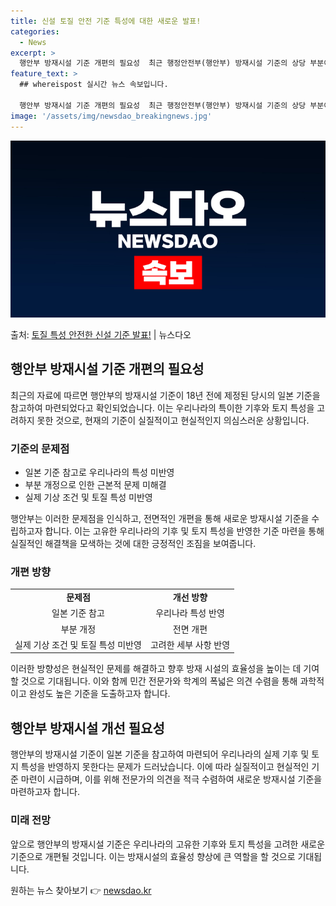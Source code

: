 ```yaml
---
title: 신설 토질 안전 기준 특성에 대한 새로운 발표!
categories:
  - News
excerpt: >
  행안부 방재시설 기준 개편의 필요성  최근 행정안전부(행안부) 방재시설 기준의 상당 부분이 18년 전 일본 …
feature_text: >
  ## whereispost 실시간 뉴스 속보입니다.

  행안부 방재시설 기준 개편의 필요성  최근 행정안전부(행안부) 방재시설 기준의 상당 부분이 18년 전 일본 …
image: '/assets/img/newsdao_breakingnews.jpg'
---
```


![뉴스다오 속보](/assets/img/newsdao_breakingnews.jpg)

<p>출처: <a href="https://newsdao.kr/4633" rel="dofollow">토질 특성 안전한 신설 기준 발표!</a> | 뉴스다오</p>

<h2 data-ke-size="size26">행안부 방재시설 기준 개편의 필요성</h2>
<p data-ke-size="size16">최근의 자료에 따르면 행안부의 방재시설 기준이 18년 전에 제정된 당시의 일본 기준을 참고하여 마련되었다고 확인되었습니다. 이는 우리나라의 특이한 기후와 토지 특성을 고려하지 못한 것으로, 현재의 기준이 실질적이고 현실적인지 의심스러운 상황입니다.</p>

<h3>기준의 문제점</h3>
<ul>
  <li>일본 기준 참고로 우리나라의 특성 미반영</li>
  <li>부분 개정으로 인한 근본적 문제 미해결</li>
  <li>실제 기상 조건 및 토질 특성 미반영</li>
</ul>
<p data-ke-size="size16">행안부는 이러한 문제점을 인식하고, 전면적인 개편을 통해 새로운 방재시설 기준을 수립하고자 합니다. 이는 고유한 우리나라의 기후 및 토지 특성을 반영한 기준 마련을 통해 실질적인 해결책을 모색하는 것에 대한 긍정적인 조짐을 보여줍니다.</p>

<h3>개편 방향</h3>
<table>
  <tr>
    <td style="text-align: center; height: 17px;"><b>문제점</b></td>
    <td style="text-align: center; height: 17px;"><b>개선 방향</b></td>
  </tr>
  <tr>
    <td style="text-align: center; height: 17px;">일본 기준 참고</td>
    <td style="text-align: center; height: 17px;">우리나라 특성 반영</td>
  </tr>
  <tr>
    <td style="text-align: center; height: 17px;">부분 개정</td>
    <td style="text-align: center; height: 17px;">전면 개편</td>
  </tr>
  <tr>
    <td style="text-align: center; height: 17px;">실제 기상 조건 및 토질 특성 미반영</td>
    <td style="text-align: center; height: 17px;">고려한 세부 사항 반영</td>
  </tr>
</table>
<p data-ke-size="size16">이러한 방향성은 현실적인 문제를 해결하고 향후 방재 시설의 효율성을 높이는 데 기여할 것으로 기대됩니다. 이와 함께 민간 전문가와 학계의 폭넓은 의견 수렴을 통해 과학적이고 완성도 높은 기준을 도출하고자 합니다.</p>

<h2 data-ke-size="size26">행안부 방재시설 개선 필요성</h2>
<p data-ke-size="size16">행안부의 방재시설 기준이 일본 기준을 참고하여 마련되어 우리나라의 실제 기후 및 토지 특성을 반영하지 못한다는 문제가 드러났습니다. 이에 따라 실질적이고 현실적인 기준 마련이 시급하며, 이를 위해 전문가의 의견을 적극 수렴하여 새로운 방재시설 기준을 마련하고자 합니다.</p>

<h3>미래 전망</h3>
<p data-ke-size="size16">앞으로 행안부의 방재시설 기준은 우리나라의 고유한 기후와 토지 특성을 고려한 새로운 기준으로 개편될 것입니다. 이는 방재시설의 효율성 향상에 큰 역할을 할 것으로 기대됩니다.</p>
 

원하는 뉴스 찾아보기 👉 <a href="https://newsdao.kr" rel="dofollow">newsdao.kr</a>


